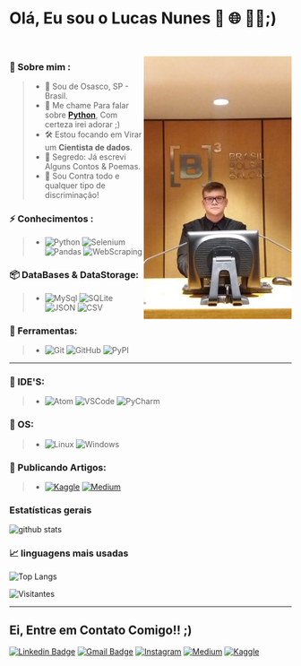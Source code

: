 # Olá, Eu sou o **Lucas Nunes** 🐍 🌐 👩‍💻;)

<br>

<img src="./eu.jpg"
	title="EUZIN" width="264" height="469" align="right" />



### 👦 Sobre mim :
> * 📌 Sou de Osasco, SP - Brasil.
> * 💬 Me chame Para falar sobre [**Python**](https://github.com/kilerhg/Python-Studies#readme), Com certeza irei adorar ;)
> * 🛠️ Estou focando em Virar um **Cientista de dados**.
> * 🔭 Segredo: Já escrevi Alguns Contos & Poemas.
> * 🚫 Sou Contra todo e qualquer tipo de discriminação!

### ⚡ Conhecimentos :
> * ![Python](https://img.shields.io/badge/-Python-181717?&logo=Python&logoColor=FFFFFF) ![Selenium](https://img.shields.io/badge/-Selenium-181717?&logo=Selenium&logoColor=FFFFFF) ![Pandas](https://img.shields.io/badge/-Pandas-181717?&logo=Pandas&logoColor=FFFFFF) ![WebScraping](https://img.shields.io/badge/-Web%20Scraping-181717?&logo=WebStorm&logoColor=FFFFFF)

### 📦 DataBases & DataStorage:
> * ![MySql](https://img.shields.io/badge/-MySql-181717?&logo=MySQL&logoColor=FFFFFF) ![SQLite](https://img.shields.io/badge/-SQLite-181717?&logo=sqlite&logoColor=FFFFFF) ![JSON](https://img.shields.io/badge/-Json-181717?&logo=json&logoColor=FFFFFF) ![CSV](https://img.shields.io/badge/-CSV-181717?&logo=databricks&logoColor=FFFFFF)
### 🧰 Ferramentas:
> * ![Git](https://img.shields.io/badge/-Git-181717?&logo=git&logoColor=FFFFFF) ![GitHub](https://img.shields.io/badge/-GitHub-181717?&logo=GitHub&logoColor=FFFFFF)  ![PyPI](https://img.shields.io/badge/-PyPI-181717?&logo=PyPI&logoColor=FFFFFF)



---------------

### 💚 IDE'S:
> * ![Atom](https://img.shields.io/badge/-Atom-181717?&logo=Atom&logoColor=FFFFFF) ![VSCode](https://img.shields.io/badge/-VSCode-181717?&logo=Visual%20Studio%20Code&logoColor=FFFFFF) ![PyCharm](https://img.shields.io/badge/-PyCharm-181717?&logo=PyCharm&logoColor=FFFFFF)

### 🐧 OS:
> * ![Linux](https://img.shields.io/badge/-Linux-181717?&logo=Linux&logoColor=FFFFFF) ![Windows](https://img.shields.io/badge/-Windows-181717?&logo=Windows&logoColor=FFFFFF)

### 📔 Publicando Artigos:
> * [![Kaggle](https://img.shields.io/badge/-Kaggle-181717?&logo=Kaggle&logoColor=FFFFFF)](https://www.kaggle.com/kilerhg) [![Medium](https://img.shields.io/badge/-Medium-181717?&logo=Medium&logoColor=FFFFFF)](https://medium.com/@kilerhg)


### Estatísticas gerais

![github stats](https://github-readme-stats.vercel.app/api?username=kilerhg&show_icons=true&hide_border=true&theme=highcontrast&show_icons=true)

### 📈  linguagens mais usadas
![Top Langs](https://github-readme-stats.vercel.app/api/top-langs/?username=kilerhg&layout=hide_border=true&theme=highcontrast&show_icons=true&hide=HTML,CSS,JavaScript,Jupyter%20Notebook,PHP)


![Visitantes](https://komarev.com/ghpvc/?username=kilerhg)

-------

##  Ei, Entre em **Contato Comigo!!** ;)

[![Linkedin Badge](https://img.shields.io/badge/-LinkedIn-blue?style=flat-square&logo=Linkedin&logoColor=white&link=https://www.linkedin.com/in/lucasnunesdeassis/)](https://www.linkedin.com/in/kilerhg/)
 [![Gmail Badge](https://img.shields.io/badge/-Gmail-c14438?style=flat-square&logo=Gmail&logoColor=white&link=mailto:lucas.nunes.de.assis@gmail.com)](mailto:lucas.nunes.de.assis@gmail.com)
 [![Instagram](https://img.shields.io/badge/-Instagram-E4405F?&logo=Instagram&logoColor=FFFFFF)](https://www.instagram.com/kilerhg/)
  [![Medium](https://img.shields.io/badge/-Medium-181717?&logo=medium&logoColor=FFFFFF)](https://medium.com/@kilerhg)
   [![Kaggle](https://img.shields.io/badge/-Kaggle-00c1fc?&logo=kaggle&logoColor=FFFFFF)](https://www.kaggle.com/kilerhg)
